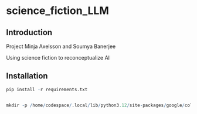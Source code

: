 # science_fiction_LLM


## Introduction

Project Minja Axelsson and Soumya Banerjee

Using science fiction to reconceptualize AI

## Installation

```R
pip install -r requirements.txt


mkdir -p /home/codespace/.local/lib/python3.12/site-packages/google/colab

```

